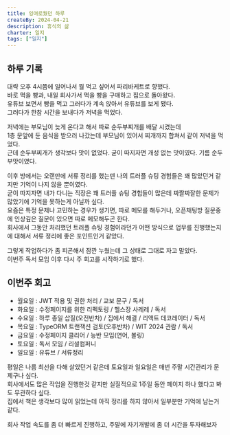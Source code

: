 ```yaml
---
title: 잉여로웠던 하루
createBy: 2024-04-21
description: 휴식의 삶
charter: 일지
tags: ["일지"]
---
```


## 하루 기록

대략 오후 4시쯤에 일어나서 뭘 먹고 싶어서 파리바케트로 향했다.  
바로 먹을 빵과, 내일 회사가서 먹을 빵을 구매하고 집으로 돌아왔다.  
유튜브 보면서 빵을 먹고 그러다가 계속 앉아서 유튜브를 보게 됐다.  
그러다가 한참 시간을 보내다가 저녁을 먹었다.

저녁에는 부모님이 늦게 온다고 해서 따로 순두부찌개를 배달 시켰는데  
1층 문앞에 둔 음식을 받으러 나갔는데 부모님이 있어서 찌개까지 합쳐서 같이 저녁을 먹었다.  
근데 순두부찌개가 생각보다 맛이 없었다. 굳이 따지자면 개성 없는 맛이였다. 기름 순두부맛이였다.

이후 방에서는 오랜만에 서류 정리를 했는덴 나의 트러플 슈팅 경험들은 꽤 많았던거 같지만 기억이 나지 않을 뿐이였다.  
굳이 따지자면 내가 다니는 직장은 꽤 트러플 슈팅 경험들이 많은데 짜짤짜잘한 문제가 많았기에 기억을 못하는게 아닐까 싶다.  
요즘은 특정 문제나 고민하는 경우가 생기면, 따로 메모를 해두거나, 오픈채팅방 질문중에 인상깊은 질문이 있으면 따로 메모해두곤 한다.  
회사에서 그동안 처리했던 트러플 슈팅 경험이라던가 어떤 방식으로 업무를 진행했는지에 대해서 서류 정리에 좋은 포인트인거 같았다.

그렇게 작업하다가 좀 피곤해서 잠깐 누웠는데 그 상태로 그대로 자고 말았다.  
이번주 독서 모임 이후 다시 주 회고를 시작하기로 했다.

## 이번주 회고

- 월요일 : JWT 적용 및 권한 처리 / 교보 문구 / 독서
- 화요일 : 수정페이지를 위한 리펙토링 / 헬스장 사레레 / 독서
- 수요일 : 하루 종일 삽질(오전반차) / 집에서 해결 / 리액트 데코레이터 / 독서
- 목요일 : TypeORM 트랜잭션 검토(오후반차) / WIT 2024 관람 / 독서
- 금요일 : 수정페이지 클리어 / 능반 모임(연어, 볼링)
- 토요일 : 독서 모임 / 리셜컴퍼니
- 일요일 : 유튜브 / 서류정리

평일은 나름 최선을 다해 살았던거 같은데 토요일과 일요일은 매번 주말 시간관리가 문제구나 싶다.  
회사에서도 많은 작업을 진행한것 같지만 실질적으로 1주일 동안 페이지 하나 했다고 봐도 무관하다 싶다.  
집에서 책은 생각보다 많이 읽었는데 아직 정리를 하지 않아서 일부분만 기억에 남는거 같다.

회사 작업 속도를 좀 더 빠르게 진행하고, 주말에 자기개발에 좀 더 시간을 투자해보자
